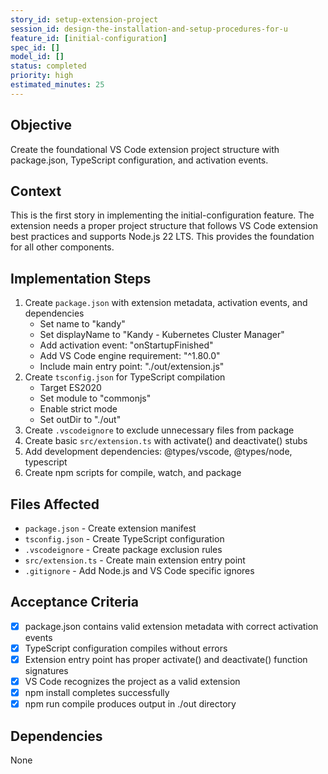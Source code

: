 ```yaml
---
story_id: setup-extension-project
session_id: design-the-installation-and-setup-procedures-for-u
feature_id: [initial-configuration]
spec_id: []
model_id: []
status: completed
priority: high
estimated_minutes: 25
---
```


## Objective

Create the foundational VS Code extension project structure with package.json, TypeScript configuration, and activation events.

## Context

This is the first story in implementing the initial-configuration feature. The extension needs a proper project structure that follows VS Code extension best practices and supports Node.js 22 LTS. This provides the foundation for all other components.

## Implementation Steps

1. Create `package.json` with extension metadata, activation events, and dependencies
   - Set name to "kandy"
   - Set displayName to "Kandy - Kubernetes Cluster Manager"
   - Add activation event: "onStartupFinished"
   - Add VS Code engine requirement: "^1.80.0"
   - Include main entry point: "./out/extension.js"
2. Create `tsconfig.json` for TypeScript compilation
   - Target ES2020
   - Set module to "commonjs"
   - Enable strict mode
   - Set outDir to "./out"
3. Create `.vscodeignore` to exclude unnecessary files from package
4. Create basic `src/extension.ts` with activate() and deactivate() stubs
5. Add development dependencies: @types/vscode, @types/node, typescript
6. Create npm scripts for compile, watch, and package

## Files Affected

- `package.json` - Create extension manifest
- `tsconfig.json` - Create TypeScript configuration
- `.vscodeignore` - Create package exclusion rules
- `src/extension.ts` - Create main extension entry point
- `.gitignore` - Add Node.js and VS Code specific ignores

## Acceptance Criteria

- [x] package.json contains valid extension metadata with correct activation events
- [x] TypeScript configuration compiles without errors
- [x] Extension entry point has proper activate() and deactivate() function signatures
- [x] VS Code recognizes the project as a valid extension
- [x] npm install completes successfully
- [x] npm run compile produces output in ./out directory

## Dependencies

None

